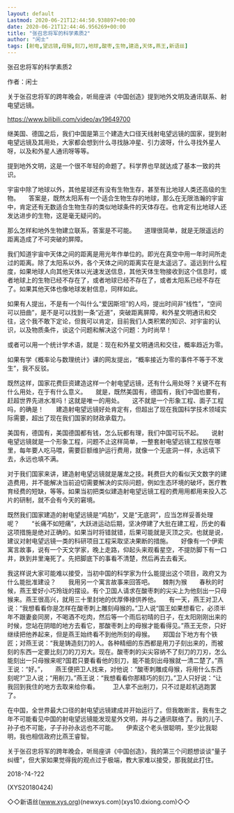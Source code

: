 ```yaml
---
layout: default
Lastmod: 2020-06-21T12:44:50.938897+00:00
date: 2020-06-21T12:44:46.956269+00:00
title: "张召忠将军的科学素质2"
author: "闲士"
tags: [射电,望远镜,母猴,刻刀,地球,酸枣,生物,建造,天体,燕王,新语丝]
---
```


张召忠将军的科学素质2

作者：闲士

关于张召忠将军的跨年晚会，听局座讲《中国创造》提到地外文明及通讯联系、射电望远镜。

https://www.bilibili.com/video/av19649700

继美国、德国之后，我们中国是第三个建造大口径天线射电望远镜的国家，提到射电望远镜及其用处，大家都会想到什么寻找脉冲星、引力波呀，什么寻找外星人呀，以及和外星人通讯呀等等。

提到地外文明，这是一个很不年轻的命题了。科学界也早就达成了基本一致的共识。

宇宙中除了地球以外，其他星球还有没有生物生存，甚至有比地球人类还高级的生物。　　答案是，既然太阳系有一个适合生物生存的地球，那么在无限浩瀚的宇宙中，肯定还有无数适合生物生存的类似地球条件的天体存在。也肯定有比地球人还发达进步的生物，这是毫无疑问的。

那么怎样和地外生物建立联系，答案是不可能。　　道理很简单，就是无限遥远的距离造成了不可突破的屏障。

我们知道宇宙中天体之间的距离是用光年作单位的。即光在真空中用一年时间所走过的距离。除了太阳系以外，各个天体之间的距离实在是太遥远了。遥远到什么程度，如果地球人向其他天体以光速发送信息，其他天体生物接收到这个信息时，或者地球上的生物已经不存在了，或者地球已经不存在了，或者太阳系已经不存在了。如果其他天体也像地球发射信息，同样如此。

如果有人提出，不是有一个叫什么“爱因斯坦”的人吗，提出时间非“线性”，“空间可以扭曲”，是不是可以找到一条“近道”，突破距离屏障，和外星文明通讯和交往，这个我不敢下定论，但我可以肯定，目前我们人类积累的知识、对宇宙的认识，以及物质条件，谈这个问题和解决这个问题：为时尚早！

或者可以用一个统计学术语，就是：现在和外星文明通讯和交往，概率趋近为零。

如果有学《概率论与数理统计》课的网友提出，“概率接近为零的事件不等于不发生”，我不反驳。

既然这样，国家花费巨资建造这样一个射电望远镜，还有什么用处呀？关键不在有什么用处，在于有什么意义。　　就是，既然美国有，德国有，我们中国也要有，赶超世界先进水准吗！这就是唯一的用处。　　这不就是一个形象工程、面子工程吗，的确是！　　建造射电望远镜好处肯定有，但超出了现在我国科学技术领域实际需要，超出了现在我们国家的财政承载力。

美国有，德国有，美国德国都有钱，怎么玩都有理，我们中国可玩不起。　　说射电望远镜就是一个形象工程，问题不止这样简单，一整套射电望远镜工程放在哪里，每年要人吃马喂，需要巨额维护运行费用，就像一个无底洞一样，永远填下去，永远也填不满。

对于我们国家来讲，建造射电望远镜就是屠龙之技。耗费巨大的看似天文数字的建造费用，并不能解决当前迫切需要解决的实际问题，例如生态环境的破坏，医疗教育经费的短缺，等等。如果当初把类似建造射电望远镜工程的费用用都用来投入芯片的研制，就不会有今天的窘境。

既然我们国家建造的射电望远镜是“鸡肋”，又是“无底洞”，应当怎样妥善处理呢？　　“长痛不如短痛”，大跃进运动后期，坚决停建了大批在建工程，历史的看这项措施是绝对正确的。如果当时将错就错，后果可能就是灭顶之灾。也就是说，建议对射电望远镜一类的科研项目工程采取坚决果断的措施。　　好像有一个伊索寓言故事，说有一个天文学家，晚上走路，仰起头来观看星空，不提防脚下有一口井，跌到井里淹死了。先把脚底下的事看不清楚，然后再去去看天。

我这样说大家可能难以接受，当初中国的科学家为什么能提出这个项目，政府又为什么能批准建设？　　我用另一个寓言故事来回答吧。　　棘荆为猴　　春秋的时候，燕王爱好小巧玲珑的摆设。有个卫国人请求在酸枣刺的尖尖上为他刻出一只母猴来。燕王很高兴，就用三十里封地的优厚俸禄供养他。　　有一天，燕王对卫人说：“我想看看你是怎样在酸枣刺上雕刻母猴的。”卫人说“国王如果想看它，必须半年不跟妻妾同房，不喝酒不吃肉，然后等一个雨后初晴的日子，在太阳刚刚出来的时候，您站在阴暗的地方去看它，那酸枣刺上的母猴才能看得见。”燕王无奈，只好继续把他养起来，但是燕王始终看不到他所刻的母猴。　　郑国台下地方有个铁匠；对燕王说：“我是铸造刻刀的人。各种精细的东西都是用刀子刻出来的，而被刻的东西一定要比刻刀的刀刃大。现在。酸枣刺的尖尖容纳不了刻刀的刀刃，怎么能刻出一只母猴来呢?国君只要看看他的刻刀，能不能刻出母猴就一清二楚了。”燕王说：“好。”，　　燕王便把卫人找来，对他说：“酸枣刺雕成母猴，将用什么东西刻呢?”卫人说；“用削刀。”燕王说：“我想看看你那精巧的刻刀。”卫人只好说：“让我回到我住的地方去取来给你看。 　　卫人拿不出削刀，只不过是趁机逃跑罢了。

在中国，全世界最大口径的射电望远镜建成并开始运行了。但我敢断言，我有生之年不可能看见中国的射电望远镜能发现星外文明，并与之通讯联络了。我的儿子、孙子也不可能，子子孙孙永远也不可能。　　伊索这个老头很聪明，至少比我聪明，我也相信政府比燕王睿智。

关于张召忠将军的跨年晚会，听局座讲《中国创造》，我的第三个问题想谈谈“量子纠缠”，但大家如果觉得我的观点过于极端，教大家难以接受，那我就此打住。

2018-?4-?22

(XYS20180424)

◇◇新语丝(www.xys.org)(newxys.com)(xys10.dxiong.com)◇◇

